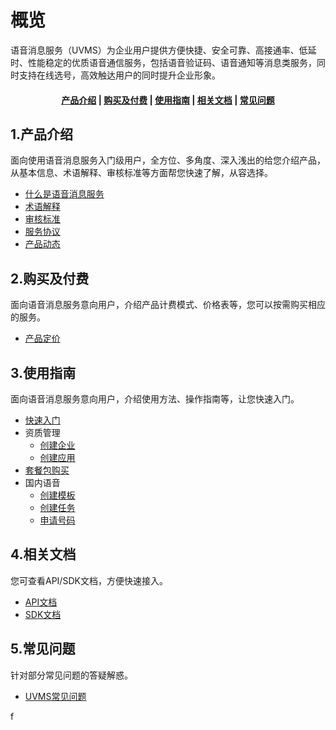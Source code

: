 <!--一下子提供一种思路，欢迎大家发挥 -->

# 概览
语音消息服务（UVMS）为企业用户提供方便快捷、安全可靠、高接通率、低延时、性能稳定的优质语音通信服务，包括语音验证码、语音通知等消息类服务，同时支持在线选号，高效触达用户的同时提升企业形象。


#### <center>[产品介绍](#_1产品介绍)   |   [购买及付费](#_2购买及付费)   |   [使用指南](#_3使用指南)   |   [相关文档](#_4相关文档)   |   [常见问题](#_5常见问题)</center>   

## 1.产品介绍

面向使用语音消息服务入门级用户，全方位、多角度、深入浅出的给您介绍产品，从基本信息、术语解释、审核标准等方面帮您快速了解，从容选择。

* [什么是语音消息服务](/uvms/introduction/definition.md)
* [术语解释](/uvms/introduction/term.md)
* [审核标准](/uvms/introduction/criteria.md)
* [服务协议](/uvms/introduction/agreement.md)
* [产品动态](/uvms/introduction/news.md)



## 2.购买及付费

面向语音消息服务意向用户，介绍产品计费模式、价格表等，您可以按需购买相应的服务。

* [产品定价](/uvms/price.md)



## 3.使用指南

面向语音消息服务意向用户，介绍使用方法、操作指南等，让您快速入门。

* [快速入门](/uvms/guide/start.md)
* 资质管理
  * [创建企业](/uvms/guide/qualifications/enterprise.md)
  * [创建应用](/uvms/guide/qualifications/applications.md)
* [套餐包购买](/uvms/guide/package.md)
* 国内语音
  * [创建模板](/uvms/guide/domestic/template.md)
  * [创建任务](/uvms/guide/domestic/task.md)
  * [申请号码](/uvms/guide/domestic/number.md)



## 4.相关文档

您可查看API/SDK文档，方便快速接入。

* [API文档](https://docs.ucloud.cn/api/uvms-api/send_uvms_message)
* [SDK文档](/uvms/SDK.md)



## 5.常见问题

针对部分常见问题的答疑解惑。

* [UVMS常见问题](/uvms/questions.md)




f


